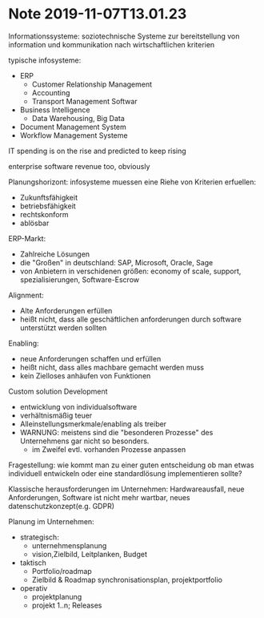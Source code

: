 Note 2019-11-07T13.01.23
========================

Informationssysteme: soziotechnische Systeme zur bereitstellung von information und kommunikation nach wirtschaftlichen kriterien

typische infosysteme:
* ERP
	* Customer Relationship Management
	* Accounting
	* Transport Management Softwar
* Business Intelligence
	* Data Warehousing, Big Data
* Document Management System
* Workflow Management Systeme

IT spending is on the rise and predicted to keep rising

enterprise software revenue too, obviously

Planungshorizont:
infosysteme muessen eine Riehe von Kriterien erfuellen:

* Zukunftsfähigkeit
* betriebsfähigkeit
* rechtskonform
* ablösbar

ERP-Markt:
* Zahlreiche Lösungen
* die "Großen" in deutschland:
SAP, Microsoft, Oracle, Sage
* von Anbietern in verschidenen größen:
economy of scale, support, spezialisierungen, Software-Escrow

Alignment:

* Alte Anforderungen erfüllen
* heißt nicht, dass alle geschäftlichen anforderungen durch software unterstützt werden sollten

Enabling: 

* neue Anforderungen schaffen und erfüllen
* heißt nicht, dass alles machbare gemacht werden muss
* kein Zielloses anhäufen von Funktionen

Custom solution Development

* entwicklung von individualsoftware
* verhältnismäßig teuer
* Alleinstellungsmerkmale/enabling als treiber
* WARNUNG: meistens sind die "besonderen Prozesse" des Unternehmens gar nicht so besonders.
	* im Zweifel evtl. vorhanden Prozesse anpassen

Fragestellung: wie kommt man zu einer guten entscheidung ob man etwas individuell entwickeln oder eine standardlösung implementieren sollte?



Klassische herausforderungen im Unternehmen: Hardwareausfall, neue Anforderungen, Software ist nicht mehr wartbar, neues datenschutzkonzept(e.g. GDPR)


Planung im Unternehmen:

* strategisch:
	* unternehmensplanung
	* vision,Zielbild, Leitplanken, Budget
* taktisch
	* Portfolio/roadmap
	* Zielbild & Roadmap synchronisationsplan, projektportfolio
* operativ
	* projektplanung
	* projekt 1..n; Releases